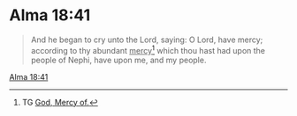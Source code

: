 # Alma 18:41

> And he began to cry unto the Lord, saying: O Lord, have mercy; according to thy abundant <u>mercy</u>[^a] which thou hast had upon the people of Nephi, have upon me, and my people.

[Alma 18:41](https://www.churchofjesuschrist.org/study/scriptures/bofm/alma/18?lang=eng&id=p41#p41)


[^a]: TG [God, Mercy of.](https://www.churchofjesuschrist.org/study/scriptures/tg/god-mercy-of?lang=eng)
